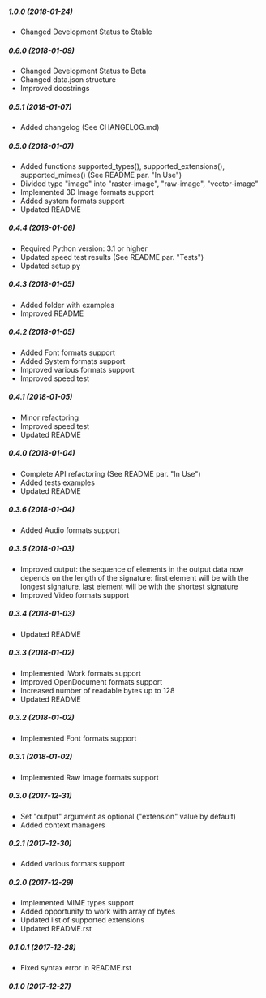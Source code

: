 ##### 1.0.0 (2018-01-24)

- Changed Development Status to Stable

##### 0.6.0 (2018-01-09)

- Changed Development Status to Beta
- Changed data.json structure
- Improved docstrings

##### 0.5.1 (2018-01-07)

- Added changelog (See CHANGELOG.md)

##### 0.5.0 (2018-01-07)

- Added functions supported_types(), supported_extensions(), supported_mimes() (See README par. "In Use")
- Divided type "image" into "raster-image", "raw-image", "vector-image"
- Implemented 3D Image formats support
- Added system formats support
- Updated README

##### 0.4.4 (2018-01-06)

- Required Python version: 3.1 or higher
- Updated speed test results (See README par. "Tests")
- Updated setup.py

##### 0.4.3 (2018-01-05)

- Added folder with examples
- Improved README

##### 0.4.2 (2018-01-05)

- Added Font formats support
- Added System formats support
- Improved various formats support
- Improved speed test

##### 0.4.1 (2018-01-05)

- Minor refactoring
- Improved speed test
- Updated README

##### 0.4.0 (2018-01-04)

- Complete API refactoring (See README par. "In Use")
- Added tests examples
- Updated README

##### 0.3.6 (2018-01-04)

- Added Audio formats support

##### 0.3.5 (2018-01-03)

- Improved output: the sequence of elements in the output data now depends on the length of the signature: first element will be with the longest signature, last element will be with the shortest signature
- Improved Video formats support

##### 0.3.4 (2018-01-03)

- Updated README

##### 0.3.3 (2018-01-02)

- Implemented iWork formats support
- Improved OpenDocument formats support
- Increased number of readable bytes up to 128
- Updated README

##### 0.3.2 (2018-01-02)

- Implemented Font formats support

##### 0.3.1 (2018-01-02)

- Implemented Raw Image formats support

##### 0.3.0 (2017-12-31)

- Set "output" argument as optional ("extension" value by default)
- Added context managers

##### 0.2.1 (2017-12-30)

- Added various formats support

##### 0.2.0 (2017-12-29)

- Implemented MIME types support
- Added opportunity to work with array of bytes
- Updated list of supported extensions
- Updated README.rst

##### 0.1.0.1 (2017-12-28)

- Fixed syntax error in README.rst

##### 0.1.0 (2017-12-27)